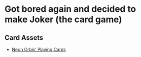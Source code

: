 # Got bored again and decided to make Joker (the card game)

## Card Assets
- [Neon Orbis' Playing Cards](https://neonorbis.itch.io/playing-cards)